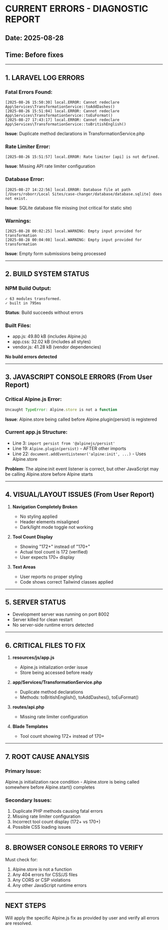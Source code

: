 # CURRENT ERRORS - DIAGNOSTIC REPORT
## Date: 2025-08-28
## Time: Before fixes

---

## 1. LARAVEL LOG ERRORS

### Fatal Errors Found:
```
[2025-08-26 15:50:30] local.ERROR: Cannot redeclare App\Services\TransformationService::toAddDashes()
[2025-08-26 15:51:04] local.ERROR: Cannot redeclare App\Services\TransformationService::toEuFormat()
[2025-08-27 17:43:17] local.ERROR: Cannot redeclare App\Services\TransformationService::toBritishEnglish()
```
**Issue**: Duplicate method declarations in TransformationService.php

### Rate Limiter Error:
```
[2025-08-26 15:51:57] local.ERROR: Rate limiter [api] is not defined.
```
**Issue**: Missing API rate limiter configuration

### Database Error:
```
[2025-08-27 14:22:56] local.ERROR: Database file at path [/Users/roborr/Local Sites/case-changer/database/database.sqlite] does not exist.
```
**Issue**: SQLite database file missing (not critical for static site)

### Warnings:
```
[2025-08-28 00:02:25] local.WARNING: Empty input provided for transformation
[2025-08-28 00:04:08] local.WARNING: Empty input provided for transformation
```
**Issue**: Empty form submissions being processed

---

## 2. BUILD SYSTEM STATUS

### NPM Build Output:
```
✓ 63 modules transformed.
✓ built in 795ms
```
**Status**: Build succeeds without errors

### Built Files:
- app.js: 49.80 kB (includes Alpine.js)
- app.css: 32.02 kB (includes all styles)
- vendor.js: 41.28 kB (vendor dependencies)

**No build errors detected**

---

## 3. JAVASCRIPT CONSOLE ERRORS (From User Report)

### Critical Alpine.js Error:
```javascript
Uncaught TypeError: Alpine.store is not a function
```
**Issue**: Alpine.store being called before Alpine.plugin(persist) is registered

### Current app.js Structure:
- Line 3: `import persist from '@alpinejs/persist'`
- Line 19: `Alpine.plugin(persist)` - AFTER other imports
- Line 22: `document.addEventListener('alpine:init', ...)` - Uses Alpine.store

**Problem**: The alpine:init event listener is correct, but other JavaScript may be calling Alpine.store before Alpine starts

---

## 4. VISUAL/LAYOUT ISSUES (From User Report)

1. **Navigation Completely Broken**
   - No styling applied
   - Header elements misaligned
   - Dark/light mode toggle not working

2. **Tool Count Display**
   - Showing "172+" instead of "170+"
   - Actual tool count is 172 (verified)
   - User expects 170+ display

3. **Text Areas**
   - User reports no proper styling
   - Code shows correct Tailwind classes applied

---

## 5. SERVER STATUS

- Development server was running on port 8002
- Server killed for clean restart
- No server-side runtime errors detected

---

## 6. CRITICAL FILES TO FIX

1. **resources/js/app.js**
   - Alpine.js initialization order issue
   - Store being accessed before ready

2. **app/Services/TransformationService.php**
   - Duplicate method declarations
   - Methods: toBritishEnglish(), toAddDashes(), toEuFormat()

3. **routes/api.php**
   - Missing rate limiter configuration

4. **Blade Templates**
   - Tool count showing 172+ instead of 170+

---

## 7. ROOT CAUSE ANALYSIS

### Primary Issue:
Alpine.js initialization race condition - Alpine.store is being called somewhere before Alpine.start() completes

### Secondary Issues:
1. Duplicate PHP methods causing fatal errors
2. Missing rate limiter configuration
3. Incorrect tool count display (172+ vs 170+)
4. Possible CSS loading issues

---

## 8. BROWSER CONSOLE ERRORS TO VERIFY

Must check for:
1. Alpine.store is not a function
2. Any 404 errors for CSS/JS files
3. Any CORS or CSP violations
4. Any other JavaScript runtime errors

---

## NEXT STEPS

Will apply the specific Alpine.js fix as provided by user and verify all errors are resolved.
